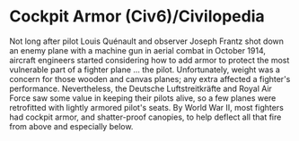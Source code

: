 # Cockpit Armor (Civ6)/Civilopedia

Not long after pilot Louis Quénault and observer Joseph Frantz shot down an enemy plane with a machine gun in aerial combat in October 1914, aircraft engineers started considering how to add armor to protect the most vulnerable part of a fighter plane ... the pilot. Unfortunately, weight was a concern for those wooden and canvas planes; any extra affected a fighter's performance. Nevertheless, the Deutsche Luftstreitkräfte and Royal Air Force saw some value in keeping their pilots alive, so a few planes were retrofitted with lightly armored pilot's seats. By World War II, most fighters had cockpit armor, and shatter-proof canopies, to help deflect all that fire from above and especially below.